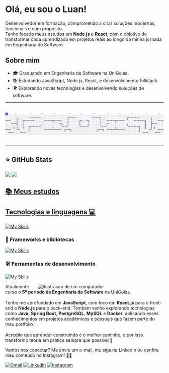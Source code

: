 # Olá, eu sou o Luan!
<p align="left">
  Desenvolvedor em formação, comprometido a criar soluções modernas, funcionais e com propósito. <br>
 Tenho focado meus estudos em <strong>Node.js</strong> e <strong>React</strong>, com o objetivo de transformar cada aprendizado em projetos reais ao longo da minha jornada em Engenharia de Software.
</p>

## Sobre mim

- 🎓 Graduando em Engenharia de Software na UniGoias
- 📚 Estudando JavaScript, Node.js, React, e desenvolvimento fullstack
- 🌍 Explorando novas tecnologias e desenvolvendo soluções de software.

---
<br>

<picture>
  <source media="(prefers-color-scheme: dark)" srcset="https://raw.githubusercontent.com/LuanGSS/LuanGSS/output/pacman-contribution-graph-dark.svg">
  <source media="(prefers-color-scheme: light)" srcset="https://raw.githubusercontent.com/LuanGSS/LuanGSS/output/pacman-contribution-graph.svg">
  <img alt="pacman contribution graph" src="https://raw.githubusercontent.com/LuanGSS/LuanGSS/output/pacman-contribution-graph.svg">
</picture>

###
---



## ⭐ GitHub Stats
<a href="https://github.com/LuanGSS">
  <img height="180em" src="https://github-readme-stats.vercel.app/api?username=LuanGSS&show_icons=true&theme=radical&include_all_commits=true&count_private=true"/>
  <img height="180em" src="https://github-readme-stats.vercel.app/api/top-langs/?username=LuanGSS&layout=compact&langs_count=6&theme=radical"/>

## 📚 Meus estudos



## Tecnologias e linguagens 💻

[![My Skills](https://skillicons.dev/icons?i=html,css,js,c)](https://skillicons.dev)

### 🚀 Frameworks e bibliotecas
[![My Skills](https://skillicons.dev/icons?i=react,nodejs,mysql,postgres)](https://skillicons.dev)

### 🛠️ Ferramentas de desenvolvimento
[![My Skills](https://skillicons.dev/icons?i=git,github,figma,vscode,postman)](https://skillicons.dev)



<img src="https://raw.githubusercontent.com/MicaelliMedeiros/micaellimedeiros/master/image/computer-illustration.png" alt="ilustração de um computador" min-width="400px" max-width="400px" width="400px" align="right">

<p align="left"> 
 Atualmente curso o <strong>5º período de Engenharia de Software</strong> na UniGoias. <br><br>
  Tenho me aprofundado em <strong>JavaScript</strong>, com foco em <strong>React.js</strong> para o front-end e <strong>Node.js</strong> para o back-end. Também venho explorando tecnologias como <strong>Java</strong>, <strong>Spring Boot</strong>, <strong>PostgreSQL</strong>, <strong>MySQL</strong> e <strong>Docker</strong>, aplicando esses conhecimentos em projetos acadêmicos e pessoais que fazem parte do meu portfólio. <br><br>
  Acredito que aprender construindo é o melhor caminho, e por isso transformo teoria em prática sempre que possível 🚀
</p>



<p align="left">

</p>

<p align="left">
  Vamos nos conectar? Me envie um e-mail, me siga no LinkedIn ou confira meu conteúdo no Instagram! 💌✨
</p>

<p align="left">
  <a href="https://mail.google.com/mail/?view=cm&fs=1&to=luan.ssg2@Gmail.com" title="Gmail">
  <img src="https://img.shields.io/badge/-Gmail-FF0000?style=flat-square&labelColor=FF0000&logo=gmail&logoColor=white&link=LINK-DO-SEU-GMAIL" alt="Gmail"/></a>
  <a href="https://www.linkedin.com/in/luan-gustavo-09723a252/" title="LinkedIn">
  <img src="https://img.shields.io/badge/-Linkedin-0e76a8?style=flat-square&logo=Linkedin&logoColor=white&link=LINK-DO-SEU-LINKEDIN" alt="LinkedIn"/></a>
  <a href="https://www.instagram.com/luan.gsss?igsh=cGI2Zmo0anJvN3Rq&utm_source=qr" title="Instagram">
  <img src="https://img.shields.io/badge/-Instagram-DF0174?style=flat-square&labelColor=DF0174&logo=instagram&logoColor=white&link=LINK-DO-SEU-INSTAGRAM" alt="Instagram"/></a>
</p>

  

